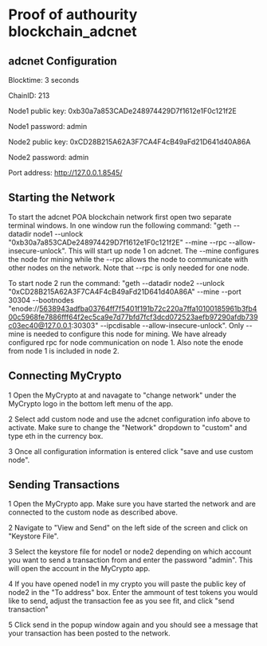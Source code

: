 # Proof of authourity blockchain_adcnet

## adcnet Configuration

Blocktime: 3 seconds

ChainID: 213

Node1 public key: 0xb30a7a853CADe248974429D7f1612e1F0c121f2E

Node1 password: admin

Node2 public key: 0xCD28B215A62A3F7CA4F4cB49aFd21D641d40A86A

Node2 password: admin

Port address: http://127.0.0.1.8545/

## Starting the Network

To start the adcnet POA blockchain network first open two separate terminal windows. In one window run the following command: "geth --datadir node1 --unlock "0xb30a7a853CADe248974429D7f1612e1F0c121f2E" --mine --rpc --allow-insecure-unlock". This will start up node 1 on adcnet. The --mine configures the node for mining while the --rpc allows the node to communicate with other nodes on the network. Note that --rpc is only needed for one node. 

To start node 2 run the command: "geth --datadir node2 --unlock "0xCD28B215A62A3F7CA4F4cB49aFd21D641d40A86A" --mine --port 30304 --bootnodes "enode://5638943adfba03764ff7f5401f191b72c220a7ffa10100185961b3fb400c5968fe7886fff64f2ec5ca9e7d77bfd7fcf3dcd072523aefb97290afdb739c03ec40@127.0.0.1:30303" --ipcdisable --allow-insecure-unlock". Only --mine is needed to configure this node for mining. We have already configured rpc for node communication on node 1. Also note the enode from node 1 is included in node 2.

## Connecting MyCrypto

1 Open the MyCrypto at and navagate to "change network" under the MyCrypto logo in the bottom left menu of the app.

2 Select add custom node and use the adcnet configuration info above to activate. Make sure to change the "Network" dropdown to "custom" and type eth in the currency box.

3 Once all configuration information is entered click "save and use custom node".

## Sending Transactions

1 Open the MyCrypto app. Make sure you have started the network and are connected to the custom node as described above.

2 Navigate to "View and Send" on the left side of the screen and click on "Keystore File".

3 Select the keystore file for node1 or node2 depending on which account you want to send a transaction from and enter the password "admin". This will open the account in the MyCrypto app.

4 If you have opened node1 in my crypto you will paste the public key of node2 in the "To address" box. Enter the ammount of test tokens you would like to send, adjust the transaction fee as you see fit, and click "send transaction"

5 Click send in the popup window again and you should see a message that your transaction has been posted to the network.


